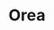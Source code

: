---
layout: recipe
title: Orea
serves: 1
image: https://images.unsplash.com/photo-1579027408012-e037bfc269b0?ixlib=rb-4.0.3&ixid=M3wxMjA3fDB8MHxzZWFyY2h8MXx8a2FsaXRhJTIwd2F2ZXxlbnwwfHwwfHx8MA%3D%3D&auto=format&fit=crop&w=800&q=60
coffee_used: 15g
water_used: 250g
duration_processed: 2M
duration: 2 minutes
steps:
- Measure out 15g of coffee. Grind to a medium-fine consistency (22 on a Comandante, or around 40 on a Comandante with Red Clix has worked out well for me). Boil water.
- Put filter paper in Orea brewer. Put the ground coffee into the filter paper.
- Shake the Orea until the ground coffee is evenly distributed across the brewer.
- Start a timer. Pour 250g of water slowly into the coffee. Pour in circles, starting from the centre of the brewer and moving out, then moving back to the centre.
- By 1:15, you should have poured in all of your water.
- Swirl the brewer lightly a few times.
- Wait for the remaining coffee to drip through.
- Enjoy your cup of coffee!
---